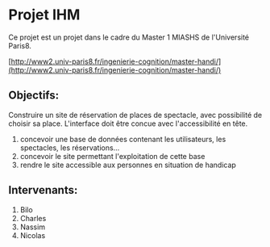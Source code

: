 # Projet IHM

Ce projet est un projet dans le cadre du Master 1 MIASHS de l'Université Paris8.

[http://www2.univ-paris8.fr/ingenierie-cognition/master-handi/](http://www2.univ-paris8.fr/ingenierie-cognition/master-handi/)

## Objectifs:

Construire un site de réservation de places de spectacle, avec possibilité de
choisir sa place. L'interface doit être concue avec l'accessibilité en tête.

1. concevoir une base de données contenant les utilisateurs, les spectacles, les réservations...
2. concevoir le site permettant l'exploitation de cette base
3. rendre le site accessible aux personnes en situation de handicap

## Intervenants:

1. Bilo
2. Charles
3. Nassim
4. Nicolas
